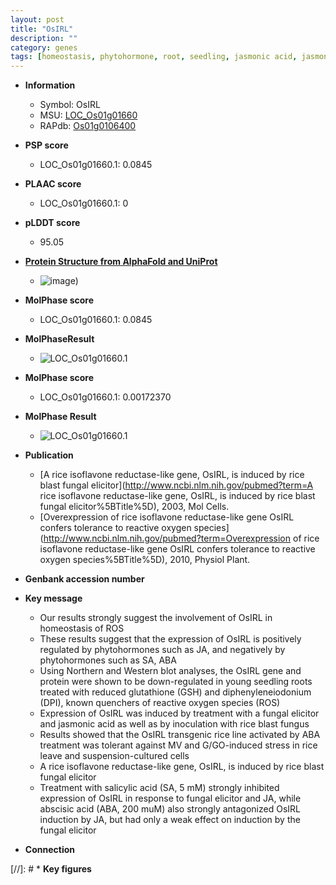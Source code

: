 ```yaml
---
layout: post
title: "OsIRL"
description: ""
category: genes
tags: [homeostasis, phytohormone, root, seedling, jasmonic acid, jasmonic,  ABA , blast, salicylic acid]
---
```


* **Information**  
    + Symbol: OsIRL  
    + MSU: [LOC_Os01g01660](http://rice.plantbiology.msu.edu/cgi-bin/ORF_infopage.cgi?orf=LOC_Os01g01660)  
    + RAPdb: [Os01g0106400](http://rapdb.dna.affrc.go.jp/viewer/gbrowse_details/irgsp1?name=Os01g0106400)  

* **PSP score**  
    + LOC_Os01g01660.1: 0.0845 

* **PLAAC score**  
    + LOC_Os01g01660.1: 0 

* **pLDDT score**
    + 95.05

* **[Protein Structure from AlphaFold and UniProt](https://www.uniprot.org/uniprotkb/Q9FTN5/entry#structure)**
    + ![image](https://ricepsp.github.io/images/Q9/AF-Q9FTN5-F1.png))

* **MolPhase score**
    + LOC_Os01g01660.1: 0.0845

* **MolPhaseResult**
    + ![LOC_Os01g01660.1](https://ricepsp.github.io/pictures/LOC_Os01g/LOC_Os01g01660.1.png)

* **MolPhase score**
    + LOC_Os01g01660.1: 0.00172370

* **MolPhase Result**
    + ![LOC_Os01g01660.1](https://304243504.github.io/Pictures/LOC_Os01g/LOC_Os01g01660.1.png)

* **Publication**  
    + [A rice isoflavone reductase-like gene, OsIRL, is induced by rice blast fungal elicitor](http://www.ncbi.nlm.nih.gov/pubmed?term=A rice isoflavone reductase-like gene, OsIRL, is induced by rice blast fungal elicitor%5BTitle%5D), 2003, Mol Cells.
    + [Overexpression of rice isoflavone reductase-like gene OsIRL confers tolerance to reactive oxygen species](http://www.ncbi.nlm.nih.gov/pubmed?term=Overexpression of rice isoflavone reductase-like gene OsIRL confers tolerance to reactive oxygen species%5BTitle%5D), 2010, Physiol Plant.

* **Genbank accession number**  

* **Key message**  
    + Our results strongly suggest the involvement of OsIRL in homeostasis of ROS
    + These results suggest that the expression of OsIRL is positively regulated by phytohormones such as JA, and negatively by phytohormones such as SA, ABA
    + Using Northern and Western blot analyses, the OsIRL gene and protein were shown to be down-regulated in young seedling roots treated with reduced glutathione (GSH) and diphenyleneiodonium (DPI), known quenchers of reactive oxygen species (ROS)
    + Expression of OsIRL was induced by treatment with a fungal elicitor and jasmonic acid as well as by inoculation with rice blast fungus
    + Results showed that the OsIRL transgenic rice line activated by ABA treatment was tolerant against MV and G/GO-induced stress in rice leave and suspension-cultured cells
    + A rice isoflavone reductase-like gene, OsIRL, is induced by rice blast fungal elicitor
    + Treatment with salicylic acid (SA, 5 mM) strongly inhibited expression of OsIRL in response to fungal elicitor and JA, while abscisic acid (ABA, 200 muM) also strongly antagonized OsIRL induction by JA, but had only a weak effect on induction by the fungal elicitor

* **Connection**  

[//]: # * **Key figures**  



